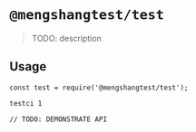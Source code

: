 # `@mengshangtest/test`

> TODO: description

## Usage

```
const test = require('@mengshangtest/test');

testci 1

// TODO: DEMONSTRATE API
```
